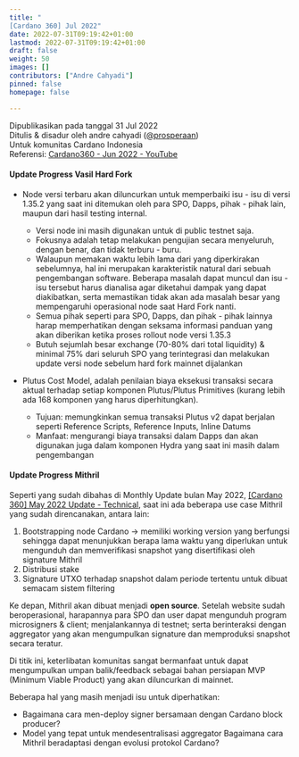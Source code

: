 ```yaml
---
title: "
[Cardano 360] Jul 2022"
date: 2022-07-31T09:19:42+01:00
lastmod: 2022-07-31T09:19:42+01:00
draft: false
weight: 50
images: []
contributors: ["Andre Cahyadi"]
pinned: false
homepage: false

---
```


Dipublikasikan pada tanggal 31 Jul 2022 <br/>
Ditulis & disadur oleh andre cahyadi ([@prosperaan](https://forum.cardano.org/u/prosperaan)) <br/>
Untuk komunitas Cardano Indonesia <br/>
Referensi: [Cardano360 - Jun 2022 - YouTube](https://www.youtube.com/watch?v=mHHVaxkHFrE)

#### Update Progress Vasil Hard Fork

- Node versi terbaru akan diluncurkan untuk memperbaiki isu - isu di versi 1.35.2 yang saat ini ditemukan oleh para SPO, Dapps, pihak - pihak lain, maupun dari hasil testing internal.

  - Versi node ini masih digunakan untuk di public testnet saja.
  - Fokusnya adalah tetap melakukan pengujian secara menyeluruh, dengan benar, dan tidak terburu - buru.
  - Walaupun memakan waktu lebih lama dari yang diperkirakan sebelumnya, hal ini merupakan karakteristik natural dari sebuah pengembangan software. Beberapa masalah dapat muncul dan isu - isu tersebut harus dianalisa agar diketahui dampak yang dapat diakibatkan, serta memastikan tidak akan ada masalah besar yang mempengaruhi operasional node saat Hard Fork nanti.
  - Semua pihak seperti para SPO, Dapps, dan pihak - pihak lainnya harap memperhatikan dengan seksama informasi panduan yang akan diberikan ketika proses rollout node versi 1.35.3
  - Butuh sejumlah besar exchange (70-80% dari total liquidity) & minimal 75% dari seluruh SPO yang terintegrasi dan melakukan update versi node sebelum hard fork mainnet dijalankan

- Plutus Cost Model, adalah penilaian biaya eksekusi transaksi secara aktual terhadap setiap komponen Plutus/Plutus Primitives (kurang lebih ada 168 komponen yang harus diperhitungkan).
  - Tujuan: memungkinkan semua transaksi Plutus v2 dapat berjalan seperti Reference Scripts, Reference Inputs, Inline Datums
  - Manfaat: mengurangi biaya transaksi dalam Dapps dan akan digunakan juga dalam komponen Hydra yang saat ini masih dalam pengembangan

#### Update Progress Mithril

Seperti yang sudah dibahas di Monthly Update bulan May 2022, [[Cardano 360] May 2022 Update - Technical](../cardano-052022/index.md), saat ini ada beberapa use case Mithril yang sudah direncanakan, antara lain:

1. Bootstrapping node Cardano → memiliki working version yang berfungsi sehingga dapat menunjukkan berapa lama waktu yang diperlukan untuk mengunduh dan memverifikasi snapshot yang disertifikasi oleh signature Mithril
2. Distribusi stake
3. Signature UTXO terhadap snapshot dalam periode tertentu untuk dibuat semacam sistem filtering

Ke depan, Mithril akan dibuat menjadi **open source**. Setelah website sudah beroperasional, harapannya para SPO dan user dapat mengunduh program microsigners & client; menjalankannya di testnet; serta berinteraksi dengan aggregator yang akan mengumpulkan signature dan memproduksi snapshot secara teratur.

Di titik ini, keterlibatan komunitas sangat bermanfaat untuk dapat mengumpulkan umpan balik/feedback sebagai bahan persiapan MVP (Minimum Viable Product) yang akan diluncurkan di mainnet.

Beberapa hal yang masih menjadi isu untuk diperhatikan:

- Bagaimana cara men-deploy signer bersamaan dengan Cardano block producer?
- Model yang tepat untuk mendesentralisasi aggregator
  Bagaimana cara Mithril beradaptasi dengan evolusi protokol Cardano?
